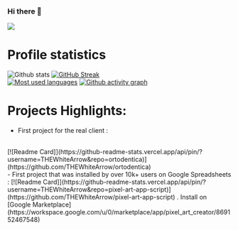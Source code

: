 ### Hi there 👋

<!--
**THEWhiteArrow/THEWhiteArrow** is a ✨ _special_ ✨ repository because its `README.md` (this file) appears on your GitHub profile.

Here are some ideas to get you started:

- 🔭 I’m currently working on ...
- 🌱 I’m currently learning ...
- 👯 I’m looking to collaborate on ...
- 🤔 I’m looking for help with ...
- 💬 Ask me about ...
- 📫 How to reach me: ...
- 😄 Pronouns: ...
- ⚡ Fun fact: ...
-->

![](https://komarev.com/ghpvc/?username=THEWhiteArrow&color=E62B17)

# Profile statistics

![Github stats](https://github-readme-stats.vercel.app/api?username=THEWhiteArrow&show_icons=true&theme=dracula)
[![GitHub Streak](https://github-readme-streak-stats.herokuapp.com?user=THEWhiteArrow&theme=dracula)](https://git.io/streak-stats)
<br />
[![Most used languages](https://github-readme-stats.vercel.app/api/top-langs/?username=THEWhiteArrow&count_private=true&include_all_commits=true&theme=dracula&layout=compact&langs_count=10)](https://github.com/anuraghazra/github-readme-stats)
[![Github activity graph](https://activity-graph.herokuapp.com/graph?username=THEWhiteArrow&theme=dracula&hide_border=true)](https://github.com/ashutosh00710/github-readme-activity-graph)
<br />

# Projects Highlights:
 - First project for the real client : 
 <br />
 [![Readme Card]](https://github-readme-stats.vercel.app/api/pin/?username=THEWhiteArrow&repo=ortodentica)](https://github.com/THEWhiteArrow/ortodentica)
 <br />
 - First project that was installed by over 10k+ users on Google Spreadsheets : 
 [![Readme Card]](https://github-readme-stats.vercel.app/api/pin/?username=THEWhiteArrow&repo=pixel-art-app-script)](https://github.com/THEWhiteArrow/pixel-art-app-script) 
 . Install on [Google Marketplace](https://workspace.google.com/u/0/marketplace/app/pixel_art_creator/869152467548)
